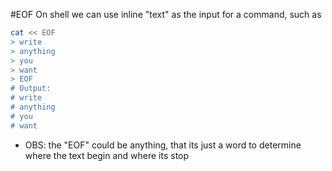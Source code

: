 #EOF
On shell we can use inline "text" as the input for a command, such as
```sh
cat << EOF
> write
> anything
> you
> want
> EOF
# Output: 
# write
# anything
# you
# want
```
- OBS: the "EOF" could be anything, that its just a word to determine where the 
text begin and where its stop

